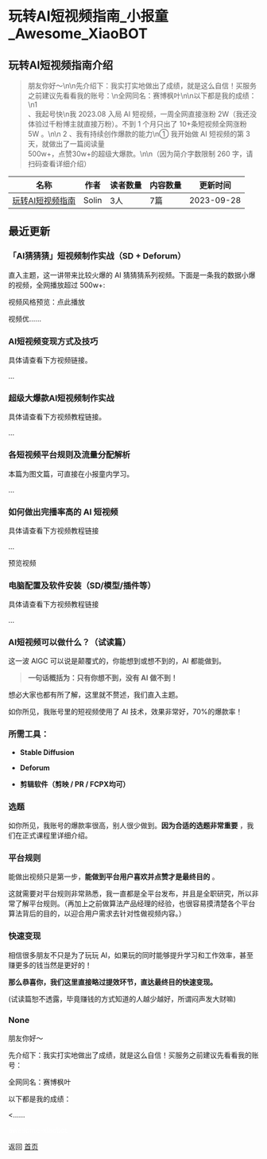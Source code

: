 # 玩转AI短视频指南_小报童_Awesome_XiaoBOT

## 玩转AI短视频指南介绍
> 朋友你好～\n\n先介绍下：我实打实地做出了成绩，就是这么自信！买服务之前建议先看看我的账号：\n全网同名：赛博枫叶\n\n以下都是我的成绩：\n1  
、我起号快\n我 2023.08 入局 AI 短视频，一周全网直接涨粉 2W（我还没体验过千粉博主就直接万粉）。不到 1 个月只出了 10+条短视频全网涨粉  
5W 。\n\n 2 、我有持续创作爆款的能力\n① 我开始做 AI 短视频的第 3 天，就做出了一篇阅读量  
500w+，点赞30w+的超级大爆款。\n\n（因为简介字数限制 260 字，请扫码查看详细介绍）  
  


|名称|作者|读者数量|内容数量|更新时间|
|---|---|---|---|---|
|[玩转AI短视频指南](https://xiaobot.net/p/aizn?refer=9c3f1c95-a052-465a-9902-f6d75080262a)|Solin|3人|7篇|2023-09-28|

## 最近更新
### 「AI猜猜猜」短视频制作实战（SD + Deforum）

直入主题，这一讲带来比较火爆的 AI 猜猜猜系列视频。下面是一条我的数据小爆的视频，全网播放超过 500w+:

视频风格预览：点此播放

视频优......

### AI短视频变现方式及技巧

具体请查看下方视频链接。

...

### 超级大爆款AI短视频制作实战

具体请查看下方视频教程链接。

...

### 各短视频平台规则及流量分配解析

本篇为图文篇，可直接在小报童内学习。

...

### 如何做出完播率高的 AI 短视频

具体请查看下方视频教程链接

...

预览视频

### 电脑配置及软件安装（SD/模型/插件等）

具体请查看下方视频教程链接

...

### AI短视频可以做什么？（试读篇）

这一波 AIGC 可以说是颠覆式的，你能想到或想不到的，AI 都能做到。

> **一句话概括为：只有你想不到，没有 AI 做不到！**

想必大家也都有所了解，这里就不赘述，我们直入主题。

如你所见，我账号里的短视频使用了 AI 技术，效果非常好，70%的爆款率！

### **所需工具：**

  * **Stable Diffusion**

  * **Deforum**

  * **剪辑软件（剪映 / PR / FCPX均可）**

### **选题**

如你所见，我账号的爆款率很高，别人很少做到。**因为合适的选题非常重要** ，我们在正式课程里详细介绍。

### **平台规则**

能做出视频只是第一步，**能做到平台用户喜欢并点赞才是最终目的** 。

这就需要对平台规则非常熟悉，我一直都是全平台发布，并且是全职研究，所以非常了解平台规则。（再加上之前做算法产品经理的经验，也很容易摸清楚各个平台算法背后的目的，以迎合用户需求去针对性做视频内容。）

### **快速变现**

相信很多朋友不只是为了玩玩 AI，如果玩的同时能够提升学习和工作效率，甚至赚更多的钱当然是更好的！

**那么恭喜你，我们这里直接略过提效环节，直达最终目的快速变现。**

(试读篇恕不透露，毕竟赚钱的方式知道的人越少越好，所谓闷声发大财嘛)

### None

朋友你好～

先介绍下：我实打实地做出了成绩，就是这么自信！买服务之前建议先看看我的账号：

全网同名：赛博枫叶

以下都是我的成绩：

<......


<a href="https://github.com/Reno9527/awesome-xiaobot" style="color: white; text-decoration: none;">awesome-xiaobot</a>

返回 [首页](../README.md)
